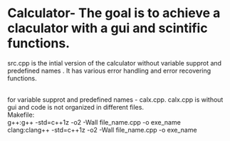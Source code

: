 # Calculator- The goal is to achieve a claculator with a gui and scintific functions.
<p>src.cpp is the intial version of the calculator without variable supprot and predefined names . It has various error handling and error recovering functions.</p>
</br>
for variable supprot and predefined names - calx.cpp.
calx.cpp is without gui and code is not organized in different files.
</br>
Makefile:</br>
g++:g++ -std=c++1z -o2 -Wall file_name.cpp -o exe_name
</br>
clang:clang++ -std=c++1z -o2 -Wall file_name.cpp -o exe_name
